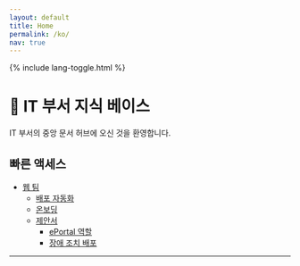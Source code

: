 ```yaml
---
layout: default
title: Home
permalink: /ko/
nav: true
---
```


{% include lang-toggle.html %}

# 🧠 IT 부서 지식 베이스

IT 부서의 중앙 문서 허브에 오신 것을 환영합니다.

## 빠른 액세스
- [웹 팀](./web/)
  - [배포 자동화](./web/deployment-automation/)
  - [온보딩](./web/onboarding/)
  - [제안서](./web/proposals/)
    - [ePortal 역할](./web/proposals/ePortal-roles/)
    - [장애 조치 배포](./web/proposals/failover-deployments/)

---
